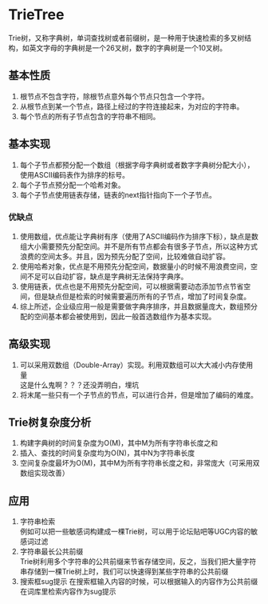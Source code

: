 # TrieTree
Trie树，又称字典树，单词查找树或者前缀树，是一种用于快速检索的多叉树结构，如英文字母的字典树是一个26叉树，数字的字典树是一个10叉树。

## 基本性质
1. 根节点不包含字符，除根节点意外每个节点只包含一个字符。
2. 从根节点到某一个节点，路径上经过的字符连接起来，为对应的字符串。
3. 每个节点的所有子节点包含的字符串不相同。

## 基本实现
1. 每个子节点都预分配一个数组（根据字母字典树或者数字字典树分配大小），使用ASCII编码表作为排序的标号。  
2. 每个子节点预分配一个哈希对象。  
3. 每个子节点使用链表存储，链表的next指针指向下一个子节点。

### 优缺点
1. 使用数组，优点能让字典树有序（使用了ASCII编码作为排序下标），缺点是数组大小需要预先分配空间。并不是所有节点都会有很多子节点，所以这种方式浪费的空间太多。并且，因为预先分配了空间，比较难做自动扩容。    
2. 使用哈希对象，优点是不用预先分配空间，数据量小的时候不用浪费空间，空间不足可以自动扩容，缺点是字典树无法保持字典序。  
3. 使用链表，优点也是不用预先分配空间，可以根据需要动态添加节点节省空间，但是缺点但是检索的时候需要遍历所有的子节点，增加了时间复杂度。  
4. 综上所述，企业级应用一般是需要做字典序排序，并且数据量庞大，数组预分配的空间基本都会被使用到，因此一般首选数组作为基本实现。  

## 高级实现
1. 可以采用双数组（Double-Array）实现。利用双数组可以大大减小内存使用量  
这是什么鬼啊？？？还没弄明白，埋坑
2. 将末尾一些只有一个子节点的节点，可以进行合并，但是增加了编码的难度。

## Trie树复杂度分析
1. 构建字典树的时间复杂度为O(M)，其中M为所有字符串长度之和  
2. 插入、查找的时间复杂度均为O(N)，其中N为字符串长度
3. 空间复杂度最坏为O(M)，其中M为所有字符串长度之和，非常庞大（可采用双数组实现改善）  

## 应用
1. 字符串检索  
例如可以把一些敏感词构建成一棵Trie树，可以用于论坛贴吧等UGC内容的敏感词过滤
2. 字符串最长公共前缀  
Trie树利用多个字符串的公共前缀来节省存储空间，反之，当我们把大量字符串存储到一棵Trie树上时，我们可以快速得到某些字符串的公共前缀
3. 搜索框sug提示
在搜索框输入内容的时候，可以根据输入的内容作为公共前缀在词库里检索内容作为sug提示
